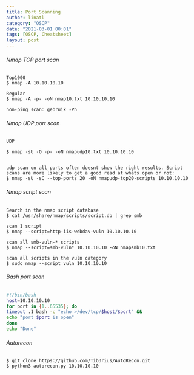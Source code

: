 ```yaml
---
title: Port Scanning
author: linatl
category: "OSCP"
date: "2021-03-01 00:01"
tags: [OSCP, Cheatsheet]
layout: post
---
```


###### Nmap TCP port scan
```
Top1000
$ nmap -A 10.10.10.10

Regular
$ nmap -A -p- -oN nmap10.txt 10.10.10.10

non-ping scan: gebruik -Pn
```

###### Nmap UDP port scan
```
UDP

$ nmap -sU -O -p- -oN nmapudp10.txt 10.10.10.10


udp scan on all ports often doesnt show the right results. Script scans are more likely to get a good read at whats open or not:
$ nmap -sU -sC --top-ports 20 -oN nmapudp-top20-scripts 10.10.10.10

```

###### Nmap script scan
```
Search in the nmap script database
$ cat /usr/share/nmap/scripts/script.db | grep smb

scan 1 script
$ nmap --script=http-iis-webdav-vuln 10.10.10.10

scan all smb-vuln-* scripts
$ nmap --script=smb-vuln* 10.10.10.10 -oN nmapsmb10.txt

scan all scripts in the vuln category
$ sudo nmap --script vuln 10.10.10.10
```


###### Bash port scan
```sh
#!/bin/bash
host=10.10.10.10
for port in {1..65535}; do
timeout .1 bash -c "echo >/dev/tcp/$host/$port" &&
echo "port $port is open"
done
echo "Done"  
```

###### Autorecon
```
$ git clone https://github.com/Tib3rius/AutoRecon.git
$ python3 autorecon.py 10.10.10.10
```
